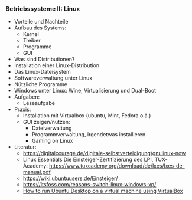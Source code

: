 ### Betriebssysteme II: Linux

* Vorteile und Nachteile
* Aufbau des Systems:
  * Kernel
  * Treiber
  * Programme
  * GUI
* Was sind Distributionen?
* Installation einer Linux-Distribution
* Das Linux-Dateisystem
* Softwareverwaltung unter Linux
* Nützliche Programme
* Windows unter Linux: Wine, Virtualisierung und Dual-Boot
* Aufgaben:
  * Leseaufgabe 
* Praxis:
  * Installation mit Virtualbox (ubuntu, Mint, Fedora o.ä.)
  * GUI zeigen/nutzen:
    * Dateiverwaltung
    * Programmverwaltung, irgendetwas installieren
    * Gaming on Linux
* Literatur:
  * https://digitalcourage.de/digitale-selbstverteidigung/gnulinux-now
  * Linux Essentials Die Einsteiger-Zertifizierung des LPI, TUX-Academy: https://www.tuxcademy.org/download/de/lxes/lxes-de-manual.pdf
  * https://wiki.ubuntuusers.de/Einsteiger/
  * https://itsfoss.com/reasons-switch-linux-windows-xp/
  * [How to run Ubuntu Desktop on a virtual machine using VirtualBox](https://ubuntu.com/tutorials/how-to-run-ubuntu-desktop-on-a-virtual-machine-using-virtualbox#1-overview)
